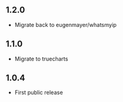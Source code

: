 ## 1.2.0
- Migrate back to eugenmayer/whatsmyip

## 1.1.0
- Migrate to truecharts

## 1.0.4
- First public release
